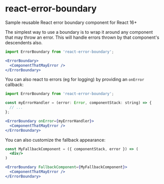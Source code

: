 # react-error-boundary

Sample reusable React error boundary component for React 16+

The simplest way to use a boundary is to wrap it around any component that may throw an error.
This will handle errors thrown by that component's descendents also.

```jsx
import ErrorBoundary from 'react-error-boundary';

<ErrorBoundary>
  <ComponentThatMayError />
</ErrorBoundary>
```

You can also react to errors (eg for logging) by providing an `onError` callback:

```jsx
import ErrorBoundary from 'react-error-boundary';

const myErrorHandler = (error: Error, componentStack: string) => {
  // ...
};

<ErrorBoundary onError={myErrorHandler}>
  <ComponentThatMayError />
</ErrorBoundary>
```

You can also customize the fallback appearance:

```jsx
const MyFallbackComponent = ({ componentStack, error }) => (
  <div/>
)

<ErrorBoundary FallbackComponent={MyFallbackComponent}>
  <ComponentThatMayError />
</ErrorBoundary>
```